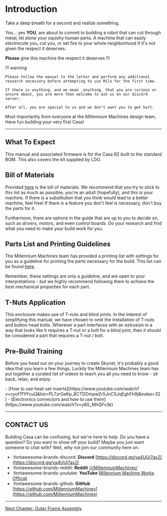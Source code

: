 # Introduction

Take a deep breath for a second and realize something.

You... yes **YOU**, are about to commit to building a robot that can cut through metal, let alone your squishy human parts.
A machine that can easily electrocute you, cut you, or set fire to your whole neighborhood if it's not given the respect it deserves.

**Please** give this machine the respect it deserves !!!

!!! warning

    Please follow the manual to the letter and perform any additional research necessary before attempting to use Milo for the first time.

    If there is anything, and we mean _anything_ that you are curious or unsure about, you are more than welcome to ask us on our discord server.

    After all, you are special to us and we don't want you to get hurt.

Most importantly from everyone at the Millennium Machines design team,
Have fun building your very first Casa!

---

## What To Expect

This manual and associated firmware is for the Casa R2 built to the standard BOM. This also covers the kit supplied by LDO.

<!-- More needed here -->

## Bill of Materials

Provided [here](../../bom/sourcing_guide.md) is the bill of materials. We recommend that you try to stick to this list as much as possible; you're an adult (hopefully), and this is your machine. If there is a substitution that you think would lead to a better machine, feel free! If there is a feature you don't feel is necessary, don't buy the parts for it.

Furthermore, there are options in the guide that are up to you to decide on, such as drivers, motors, and even control boards. Do your research and find what you need to make your build work for you.

## Parts List and Printing Guidelines

The Millennium Machines team has provided a printing list with settings for you as a guideline for printing the parts necessary for the build. This list can be found [here](../../bom/printing_guide.md).

Remember, these settings are only a guideline, and are open to your interpretations - but we highly recommend following them to achieve the best mechanical properties for each part.

<!-- Worth adding Loctite info here -->

## T-Nuts Application

This enclosure makes use of T-nuts and blind joints. In the interest of simplifying this manual, we have chosen to omit the installation of T-nuts and button head bolts. Wherever a part interfaces with an extrusion in a way that looks like it requires a T-nut or a bolt for a blind joint, then it should be considered a part that requires a T-nut / bolt.

## Pre-Build Training

Before you head out on your journey to create Skynet, it's probably a good idea that you learn a few things. Luckily the Millennium Machines team has put together a curated list of videos to teach you all you need to know - sit back, relax, and enjoy.

<div class="annotate" markdown>
- [How to use heat-set inserts](https://www.youtube.com/watch?v=cyof7fYFcuQ&list=PL7zrGeKp_8CTDOmpwZr5JnCSJqEghFh9j&index=32)
- [Electronics connectors and how to use them](https://www.youtube.com/watch?v=y6G_MhQFv3k)
</div>

---

## CONTACT US

Building Casa can be confusing, but we're here to help.
Do you have a question?
Do you want to show off your build?
Maybe you just want someone to chat with?
Well, why not join our community here on:

- :fontawesome-brands-discord: **Discord** [https://discord.gg/ya4UUj7ax2](https://discord.gg/ya4UUj7ax2)
- :fontawesome-brands-reddit: **Reddit** [/r/MillenniumMachines/](https://www.reddit.com/r/MilleniumMachines/)
- :fontawesome-brands-youtube: **YouTube** [Millennium Machine Works Official](https://www.youtube.com/channel/UCfdxXilZd76Dp8RfLxUJ_Gw)
- :fontawesome-brands-github: **GitHub** [https://github.com/MillenniumMachines](https://github.com/MillenniumMachines)

---

[Next Chapter: Outer Frame Assembly](./10_outer_frame_assembly.md)
<!-- Next chapter link needed -->
